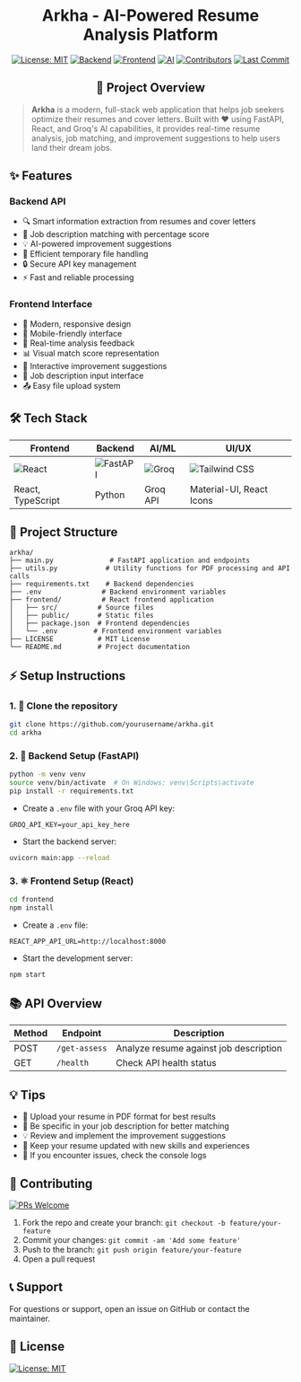 # <h1 align="center">Arkha - AI-Powered Resume Analysis Platform</h1>

<div align="center">

[![License: MIT](https://img.shields.io/github/license/Totenem/Arkha?style=for-the-badge&color=purple)](https://github.com/Totenem/Arkha/blob/main/LICENSE)
[![Backend](https://img.shields.io/badge/Backend-FastAPI-009688?style=for-the-badge&logo=fastapi&logoColor=white)](https://fastapi.tiangolo.com/)
[![Frontend](https://img.shields.io/badge/Frontend-React-61DAFB?style=for-the-badge&logo=react&logoColor=white)](https://reactjs.org/)
[![AI](https://img.shields.io/badge/AI-Groq-00A67E?style=for-the-badge&logo=openai&logoColor=white)](https://groq.com/)
[![Contributors](https://img.shields.io/github/contributors/Totenem/Arkha?style=for-the-badge&color=blueviolet)](https://github.com/Totenem/Arkha/graphs/contributors)
[![Last Commit](https://img.shields.io/github/last-commit/Totenem/Arkha?style=for-the-badge&color=blue)](https://github.com/Totenem/Arkha/commits/main)

</div>

<h2 align="center">🚀 Project Overview</h2>

> **Arkha** is a modern, full-stack web application that helps job seekers optimize their resumes and cover letters. Built with ❤️ using FastAPI, React, and Groq's AI capabilities, it provides real-time resume analysis, job matching, and improvement suggestions to help users land their dream jobs.

## ✨ Features

### Backend API
- 🔍 Smart information extraction from resumes and cover letters
- 🎯 Job description matching with percentage score
- 💡 AI-powered improvement suggestions
- 🧹 Efficient temporary file handling
- 🔒 Secure API key management
- ⚡ Fast and reliable processing

### Frontend Interface
- 🎨 Modern, responsive design
- 📱 Mobile-friendly interface
- 🔄 Real-time analysis feedback
- 📊 Visual match score representation
- 📝 Interactive improvement suggestions
- 🎯 Job description input interface
- 📤 Easy file upload system

## 🛠️ Tech Stack

| Frontend | Backend | AI/ML | UI/UX |
|----------|---------|-------|-------|
| ![React](https://img.shields.io/badge/React-61DAFB?logo=react) | ![FastAPI](https://img.shields.io/badge/FastAPI-009688?logo=fastapi) | ![Groq](https://img.shields.io/badge/Groq-00A67E?logo=openai) | ![Tailwind CSS](https://img.shields.io/badge/Tailwind-06B6D4?logo=tailwindcss) |
| React, TypeScript | Python | Groq API | Material-UI, React Icons |

## 📁 Project Structure

```text
arkha/
├── main.py              # FastAPI application and endpoints
├── utils.py            # Utility functions for PDF processing and API calls
├── requirements.txt    # Backend dependencies
├── .env               # Backend environment variables
├── frontend/          # React frontend application
│   ├── src/          # Source files
│   ├── public/       # Static files
│   ├── package.json  # Frontend dependencies
│   └── .env         # Frontend environment variables
├── LICENSE           # MIT License
└── README.md         # Project documentation
```

## ⚡ Setup Instructions

### 1. 🚥 Clone the repository
```bash
git clone https://github.com/yourusername/arkha.git
cd arkha
```

### 2. 🐍 Backend Setup (FastAPI)
```bash
python -m venv venv
source venv/bin/activate  # On Windows: venv\Scripts\activate
pip install -r requirements.txt
```
- Create a `.env` file with your Groq API key:
```env
GROQ_API_KEY=your_api_key_here
```
- Start the backend server:
```bash
uvicorn main:app --reload
```

### 3. ⚛️ Frontend Setup (React)
```bash
cd frontend
npm install
```
- Create a `.env` file:
```env
REACT_APP_API_URL=http://localhost:8000
```
- Start the development server:
```bash
npm start
```

## 📚 API Overview

| Method | Endpoint | Description |
|--------|----------|-------------|
| POST   | `/get-assess` | Analyze resume against job description |
| GET    | `/health` | Check API health status |

## 💡 Tips

- 📄 Upload your resume in PDF format for best results
- 🎯 Be specific in your job description for better matching
- 💡 Review and implement the improvement suggestions
- 🔄 Keep your resume updated with new skills and experiences
- 🐞 If you encounter issues, check the console logs

## 🤝 Contributing

[![PRs Welcome](https://img.shields.io/badge/PRs-welcome-brightgreen.svg?style=flat-square)](https://github.com/yourusername/arkha/pulls)

1. Fork the repo and create your branch: `git checkout -b feature/your-feature`
2. Commit your changes: `git commit -am 'Add some feature'`
3. Push to the branch: `git push origin feature/your-feature`
4. Open a pull request

## 📞 Support
For questions or support, open an issue on GitHub or contact the maintainer.

## 📝 License

[![License: MIT](https://img.shields.io/badge/License-MIT-purple.svg?style=flat-square)](LICENSE) 